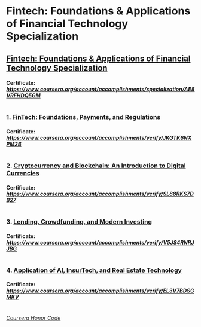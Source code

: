# Fintech: Foundations & Applications of Financial Technology Specialization


## [Fintech: Foundations & Applications of Financial Technology Specialization](https://www.coursera.org/specializations/wharton-fintech)
####    **Certificate:** _https://www.coursera.org/account/accomplishments/specialization/AE8VRFHDQ5GM_
#

### 1. [FinTech: Foundations, Payments, and Regulations](https://www.coursera.org/learn/wharton-fintech-overview-payments-regulations?specialization=wharton-fintech)

####    **Certificate:** _https://www.coursera.org/account/accomplishments/verify/JKGTK6NXPM2B_
#

### 2. [Cryptocurrency and Blockchain: An Introduction to Digital Currencies](https://www.coursera.org/learn/wharton-cryptocurrency-blockchain-introduction-digital-currency?specialization=wharton-fintech)

####    **Certificate:** _https://www.coursera.org/account/accomplishments/verify/SL88RKS7DB27_
#

### 3. [Lending, Crowdfunding, and Modern Investing](https://www.coursera.org/learn/wharton-crowdfunding-marketplace-lending-modern-investing?specialization=wharton-fintech)

####    **Certificate:** _https://www.coursera.org/account/accomplishments/verify/V5JS4RNRJJBG_
#

### 4. [Application of AI, InsurTech, and Real Estate Technology](https://www.coursera.org/learn/wharton-ai-application-insurtech-real-estate-technology?specialization=wharton-fintech)

####    **Certificate:** _https://www.coursera.org/account/accomplishments/verify/EL3V7BDSGMKV_
#



[*Coursera Honor Code*](https://www.coursera.support/s/article/209818863-Coursera-Honor-Code?language=en_US)

